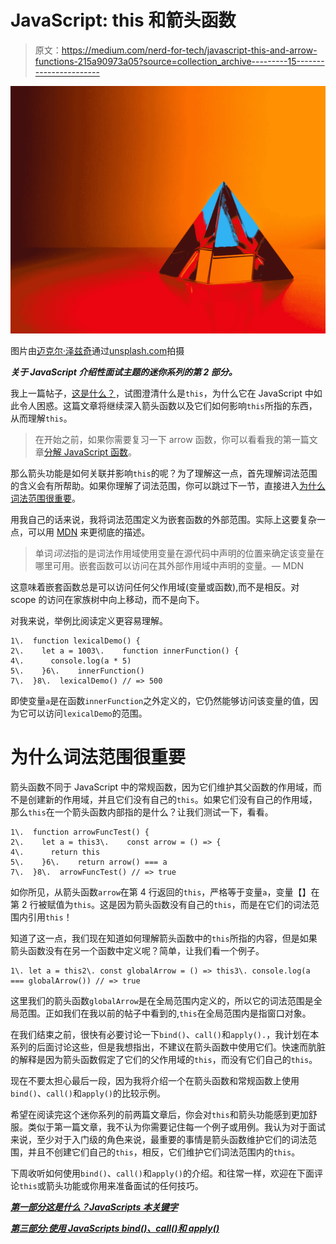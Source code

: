 # JavaScript: this 和箭头函数

> 原文：<https://medium.com/nerd-for-tech/javascript-this-and-arrow-functions-215a90973a05?source=collection_archive---------15----------------------->

![](img/f3ff1775fc4d09446c94c18b2814fad8.png)

图片由[迈克尔·泽兹奇](https://unsplash.com/@lazycreekimages)通过[unsplash.com](https://unsplash.com/photos/ir5gC4hlqT0)拍摄

***关于 JavaScript 介绍性面试主题的迷你系列的第 2 部分。***

我上一篇帖子，[这是什么？](/nerd-for-tech/what-is-this-javascripts-this-keyword-23cc6fab741a)，试图澄清什么是`this`，为什么它在 JavaScript 中如此令人困惑。这篇文章将继续深入箭头函数以及它们如何影响`this`所指的东西，从而理解`this`。

> 在开始之前，如果你需要复习一下 arrow 函数，你可以看看我的第一篇文章[分解 JavaScript 函数](/nerd-for-tech/breaking-down-javascript-functions-5be9b9fba96d)。

那么箭头功能是如何关联并影响`this`的呢？为了理解这一点，首先理解词法范围的含义会有所帮助。如果你理解了词法范围，你可以跳过下一节，直接进入[为什么词法范围很重要](#3066)。

用我自己的话来说，我将词法范围定义为嵌套函数的外部范围。实际上这要复杂一点，可以用 [MDN](https://developer.mozilla.org/en-US/docs/Web/JavaScript/Closures#lexical_scoping) 来更彻底的描述。

> 单词*词法*指的是词法作用域使用变量在源代码中声明的位置来确定该变量在哪里可用。嵌套函数可以访问在其外部作用域中声明的变量。— MDN

这意味着嵌套函数总是可以访问任何父作用域(变量或函数),而不是相反。对 scope 的访问在家族树中向上移动，而不是向下。

对我来说，举例比阅读定义更容易理解。

```
1\.  function lexicalDemo() {
2\.    let a = 1003\.    function innerFunction() {
4\.      console.log(a * 5)
5\.    }6\.    innerFunction()
7\.  }8\.  lexicalDemo() // => 500
```

即使变量`a`是在函数`innerFunction`之外定义的，它仍然能够访问该变量的值，因为它可以访问`lexicalDemo`的范围。

# 为什么词法范围很重要

箭头函数不同于 JavaScript 中的常规函数，因为它们维护其父函数的作用域，而不是创建新的作用域，并且它们没有自己的`this`。如果它们没有自己的作用域，那么`this`在一个箭头函数内部指的是什么？让我们测试一下，看看。

```
1\.  function arrowFuncTest() {
2\.    let a = this3\.    const arrow = () => {
4\.      return this
5\.    }6\.    return arrow() === a
7\.  }8\.  arrowFuncTest() // => true
```

如你所见，从箭头函数`arrow`在第 4 行返回的`this`，严格等于变量`a`，变量【】在第 2 行被赋值为`this`。这是因为箭头函数没有自己的`this`，而是在它们的词法范围内引用`this`！

知道了这一点，我们现在知道如何理解箭头函数中的`this`所指的内容，但是如果箭头函数没有在另一个函数中定义呢？简单，让我们看一个例子。

```
1\. let a = this2\. const globalArrow = () => this3\. console.log(a === globalArrow()) // => true
```

这里我们的箭头函数`globalArrow`是在全局范围内定义的，所以它的词法范围是全局范围。正如我们在我以前的帖子中看到的,`this`在全局范围内是指窗口对象。

在我们结束之前，很快有必要讨论一下`bind()`、`call()`和`apply().`，我计划在本系列的后面讨论这些，但是我想指出，不建议在箭头函数中使用它们。快速而肮脏的解释是因为箭头函数假定了它们的父作用域的`this`，而没有它们自己的`this`。

现在不要太担心最后一段，因为我将介绍一个在箭头函数和常规函数上使用`bind()`、`call()`和`apply()`的比较示例。

希望在阅读完这个迷你系列的前两篇文章后，你会对`this`和箭头功能感到更加舒服。类似于第一篇文章，我不认为你需要记住每一个例子或用例。我认为对于面试来说，至少对于入门级的角色来说，最重要的事情是箭头函数维护它们的词法范围，并且不创建它们自己的`this`，相反，它们维护它们词法范围内的`this`。

下周收听如何使用`bind()`、`call()`和`apply()`的介绍。和往常一样，欢迎在下面评论`this`或箭头功能或你用来准备面试的任何技巧。

[***第一部分这是什么？JavaScripts 本关键字***](/nerd-for-tech/what-is-this-javascripts-this-keyword-23cc6fab741a)

[***第三部分:使用 JavaScripts bind()、call()和 apply()***](https://davidpolcari.medium.com/using-javascripts-bind-call-and-apply-868c4347cea9)